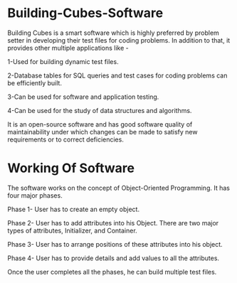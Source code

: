 # Building-Cubes-Software

Building Cubes is a smart software which is highly preferred by problem setter in developing
their test files for coding problems. In addition to that, it provides other multiple applications like -

1-Used for building dynamic test files.

2-Database tables for SQL queries and test cases for coding problems can be efficiently built. 

3-Can be used for software and application testing. 

4-Can be used for the study of data structures and algorithms.


It is an open-source software and has good software quality of maintainability under which
changes can be made to satisfy new requirements or to correct deficiencies.

# Working Of Software

The software works on the concept of Object-Oriented Programming.
It has four major phases.

Phase 1- User has to create an empty object.

Phase 2- User has to add attributes into his Object. There are two major types of attributes, Initializer, and Container.

Phase 3- User has to arrange positions of these attributes into his object.

Phase 4- User has to provide details and add values to all the attributes.


Once the user completes all the phases, he can build multiple test files.
